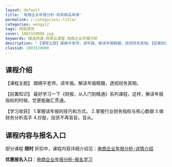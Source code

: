 ```yaml
---
layout: default
title: '电商企业年报分析-网易精品单课'
permalink: /:categories/:title/
categories: wangyi2
tags: 网易提供
cover: 1003329008.jpg
keywords: 精选网课,网易云课堂,电商企业年报分析
description: "【课程主题】跟婧平老师，读年报。解读年报精髓，透视财务真相。【前置知识】最好学习一下《财报，从入门到精通》系列课程，这样，解读年报指标的时候，您更能融汇贯通。【学习收获】1.掌握读年报的技巧"
classid: 1003329008
---
```


## 课程介绍

【课程主题】
跟婧平老师，读年报。解读年报精髓，透视财务真相。

【前置知识】
最好学习一下《财报，从入门到精通》系列课程，这样，解读年报指标的时候，您更能融汇贯通。

【学习收获】
1.掌握读年报的技巧和方式。
2.掌握行业财务指标与核心数据
3.做财务分析高手
4.炒股，投资不再盲目，盲从。

## 课程内容与报名入口

部分课程 **限时** 折扣中，课程内容详细介绍见：[电商企业年报分析-详情介绍](https://study.163.com/course/introduction/1003329008.htm?share=1&shareId=1025206652&utm_campaign=share&utm_medium=iphoneShare&utm_source=&utm_u=1025206652)

**优惠报名入口**：[电商企业年报分析-报名学习](https://study.163.com/course/introduction/1003329008.htm?share=1&shareId=1025206652&utm_campaign=share&utm_medium=iphoneShare&utm_source=&utm_u=1025206652)

